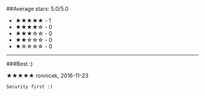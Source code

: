 ##Average stars: 5.0/5.0

- ★★★★★ - 1
- ★★★★☆ - 0
- ★★★☆☆ - 0
- ★★☆☆☆ - 0
- ★☆☆☆☆ - 0

---

###Best :)

★★★★★ ronnicek, 2016-11-23

```
Security first :)
```

